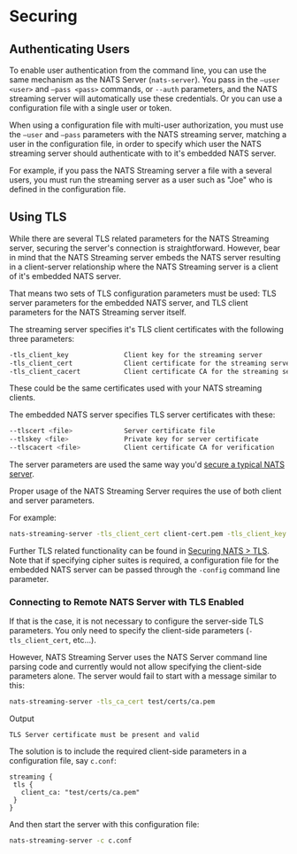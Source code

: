 # Securing

## Authenticating Users

To enable user authentication from the command line, you can use the same mechanism as the NATS Server \(`nats-server`\). You pass in the `—user <user>` and `—pass <pass>` commands, or `--auth` parameters, and the NATS streaming server will automatically use these credentials. Or you can use a configuration file with a single user or token.

When using a configuration file with multi-user authorization, you must use the `—user` and `—pass` parameters with the NATS streaming server, matching a user in the configuration file, in order to specify which user the NATS streaming server should authenticate with to it's embedded NATS server.

For example, if you pass the NATS Streaming server a file with a several users, you must run the streaming server as a user such as "Joe" who is defined in the configuration file.

## Using TLS

While there are several TLS related parameters for the NATS Streaming server, securing the server's connection is straightforward. However, bear in mind that the NATS Streaming server embeds the NATS server resulting in a client-server relationship where the NATS Streaming server is a client of it's embedded NATS server.

That means two sets of TLS configuration parameters must be used: TLS server parameters for the embedded NATS server, and TLS client parameters for the NATS Streaming server itself.

The streaming server specifies it's TLS client certificates with the following three parameters:

```bash
-tls_client_key              Client key for the streaming server
-tls_client_cert             Client certificate for the streaming server
-tls_client_cacert           Client certificate CA for the streaming server
```

These could be the same certificates used with your NATS streaming clients.

The embedded NATS server specifies TLS server certificates with these:

```bash
--tlscert <file>             Server certificate file
--tlskey <file>              Private key for server certificate
--tlscacert <file>           Client certificate CA for verification
```

The server parameters are used the same way you'd [secure a typical NATS server](../../nats-server/configuration/securing_nats/tls.md).

Proper usage of the NATS Streaming Server requires the use of both client and server parameters.

For example:

```bash
nats-streaming-server -tls_client_cert client-cert.pem -tls_client_key client-key.pem -tls_client_cacert ca.pem -tlscert server-cert.pem -tlskey server-key.pem -tlscacert ca.pem
```

Further TLS related functionality can be found in [Securing NATS &gt; TLS](../../nats-server/configuration/securing_nats/tls.md). Note that if specifying cipher suites is required, a configuration file for the embedded NATS server can be passed through the `-config` command line parameter.

### Connecting to Remote NATS Server with TLS Enabled

If that is the case, it is not necessary to configure the server-side TLS parameters. You only need to specify the client-side parameters \(`-tls_client_cert`, etc...\).

However, NATS Streaming Server uses the NATS Server command line parsing code and currently would not allow specifying the client-side parameters alone. The server would fail to start with a message similar to this:

```bash
nats-streaming-server -tls_ca_cert test/certs/ca.pem
```
Output
```text
TLS Server certificate must be present and valid
```

The solution is to include the required client-side parameters in a configuration file, say `c.conf`:

```text
streaming {
 tls {
   client_ca: "test/certs/ca.pem"
 }
}
```

And then start the server with this configuration file:

```bash
nats-streaming-server -c c.conf
```

